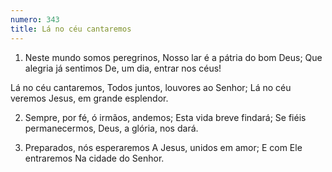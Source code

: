 ```yaml
---
numero: 343
title: Lá no céu cantaremos
---
```

1. Neste mundo somos peregrinos,
Nosso lar é a pátria do bom Deus;
Que alegria já sentimos
De, um dia, entrar nos céus!

Lá no céu cantaremos,
Todos juntos, louvores ao Senhor;
Lá no céu veremos
Jesus, em grande esplendor.

2. Sempre, por fé, ó irmãos, andemos;
Esta vida breve findará;
Se fiéis permanecermos,
Deus, a glória, nos dará.

3. Preparados, nós esperaremos
A Jesus, unidos em amor;
E com Ele entraremos
Na cidade do Senhor.
